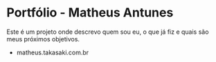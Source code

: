 # Portfólio - Matheus Antunes

Este é um projeto onde descrevo quem sou eu, o que já fiz e quais são meus próximos objetivos.

- matheus.takasaki.com.br
